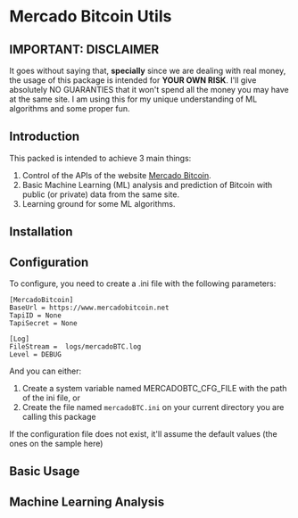 # Mercado Bitcoin Utils

## IMPORTANT: DISCLAIMER
It goes without saying that, **specially** since we are dealing with real money, the usage of this package is intended for 
**YOUR OWN RISK**. I'll give absolutely NO GUARANTIES that it won't spend all the money you may have at the same site.
I am using this for my unique understanding of ML algorithms and some proper fun.

## Introduction

This packed is intended to achieve 3 main things:
1. Control of the APIs of the website [Mercado Bitcoin](https://www.mercadobitcoin.com.br/).
2. Basic Machine Learning (ML) analysis and prediction of Bitcoin with public (or private) data from the same site.
3. Learning ground for some ML algorithms.


## Installation

## Configuration
To configure, you need to create a .ini file with the following parameters:

    [MercadoBitcoin]
    BaseUrl = https://www.mercadobitcoin.net
    TapiID = None
    TapiSecret = None
    
    [Log]
    FileStream =  logs/mercadoBTC.log
    Level = DEBUG

And you can either:
1. Create a system variable named MERCADOBTC_CFG_FILE with the path of the ini file, or
2. Create the file named `mercadoBTC.ini` on your current directory you are calling this package

If the configuration file does not exist, it'll assume the default values (the ones on the sample here)

## Basic Usage

## Machine Learning Analysis
